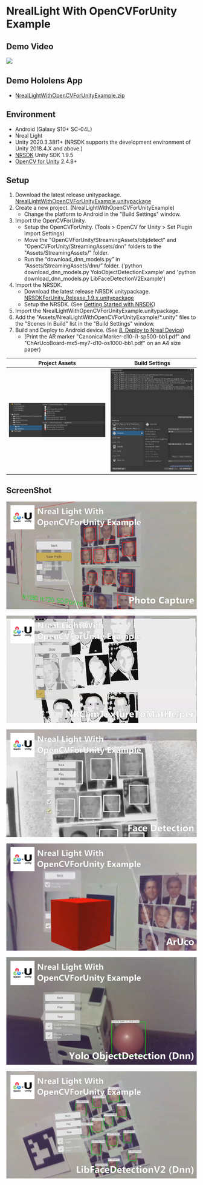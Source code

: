 # NrealLight With OpenCVForUnity Example


## Demo Video
[![](http://img.youtube.com/vi/8e_IjCBkpwQ/0.jpg)](https://youtu.be/8e_IjCBkpwQ)


## Demo Hololens App
* [NrealLightWithOpenCVForUnityExample.zip](https://github.com/EnoxSoftware/NrealLightWithOpenCVForUnityExample/releases)


## Environment
* Android (Galaxy S10+ SC-04L)
* Nreal Light
* Unity 2020.3.38f1+ (NRSDK supports the development environment of Unity 2018.4.X and above.)
* [NRSDK](https://developer.nreal.ai/download)  Unity SDK 1.9.5 
* [OpenCV for Unity](https://assetstore.unity.com/packages/tools/integration/opencv-for-unity-21088?aid=1011l4ehR) 2.4.8+ 


## Setup
1. Download the latest release unitypackage. [NrealLightWithOpenCVForUnityExample.unitypackage](https://github.com/EnoxSoftware/NrealLightWithOpenCVForUnityExample/releases)
1. Create a new project. (NrealLightWithOpenCVForUnityExample)
    * Change the platform to Android in the "Build Settings" window.
1. Import the OpenCVForUnity.
    * Setup the OpenCVForUnity. (Tools > OpenCV for Unity > Set Plugin Import Settings)
    * Move the "OpenCVForUnity/StreamingAssets/objdetect" and "OpenCVForUnity/StreamingAssets/dnn" folders to the "Assets/StreamingAssets/" folder.
    * Run the “download_dnn_models.py” in “Assets/StreamingAssets/dnn/” folder. ('python download_dnn_models.py YoloObjectDetectionExample' and 'python download_dnn_models.py LibFaceDetectionV2Example')
1. Import the NRSDK.
    * Download the latest release NRSDK unitypackage. [NRSDKForUnity_Release_1.9.x.unitypackage](https://developer.nreal.ai/download)
    * Setup the NRSDK. (See [Getting Started with NRSDK](https://nreal.gitbook.io/nrsdk/nrsdk-fundamentals/quickstart-for-android))
1. Import the NrealLightWithOpenCVForUnityExample.unitypackage.
1. Add the "Assets/NrealLightWithOpenCVForUnityExample/*.unity" files to the "Scenes In Build" list in the "Build Settings" window.
1. Build and Deploy to Android device. (See [8. Deploy to Nreal Device](https://nreal.gitbook.io/nrsdk/nrsdk-fundamentals/quickstart-for-android#8.-deploy-to-nreal-device))
    *  (Print the AR marker "CanonicalMarker-d10-i1-sp500-bb1.pdf" and "ChArUcoBoard-mx5-my7-d10-os1000-bb1.pdf" on an A4 size paper)


|Project Assets|Build Settings|
|---|---|
|![ProjectAssets.jpg](ProjectAssets.jpg)|![BuildSettings.jpg](BuildSettings.jpg)|


## ScreenShot
![screenshot01.jpg](screenshot01.jpg)

![screenshot02.jpg](screenshot02.jpg)

![screenshot03.jpg](screenshot03.jpg)

![screenshot04.jpg](screenshot04.jpg)

![screenshot05.jpg](screenshot05.jpg)

![screenshot05.jpg](screenshot06.jpg)

